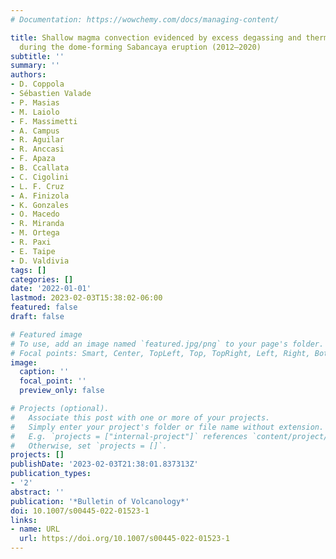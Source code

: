```yaml
---
# Documentation: https://wowchemy.com/docs/managing-content/

title: Shallow magma convection evidenced by excess degassing and thermal radiation
  during the dome-forming Sabancaya eruption (2012–2020)
subtitle: ''
summary: ''
authors:
- D. Coppola
- Sébastien Valade
- P. Masias
- M. Laiolo
- F. Massimetti
- A. Campus
- R. Aguilar
- R. Anccasi
- F. Apaza
- B. Ccallata
- C. Cigolini
- L. F. Cruz
- A. Finizola
- K. Gonzales
- O. Macedo
- R. Miranda
- M. Ortega
- R. Paxi
- E. Taipe
- D. Valdivia
tags: []
categories: []
date: '2022-01-01'
lastmod: 2023-02-03T15:38:02-06:00
featured: false
draft: false

# Featured image
# To use, add an image named `featured.jpg/png` to your page's folder.
# Focal points: Smart, Center, TopLeft, Top, TopRight, Left, Right, BottomLeft, Bottom, BottomRight.
image:
  caption: ''
  focal_point: ''
  preview_only: false

# Projects (optional).
#   Associate this post with one or more of your projects.
#   Simply enter your project's folder or file name without extension.
#   E.g. `projects = ["internal-project"]` references `content/project/deep-learning/index.md`.
#   Otherwise, set `projects = []`.
projects: []
publishDate: '2023-02-03T21:38:01.837313Z'
publication_types:
- '2'
abstract: ''
publication: '*Bulletin of Volcanology*'
doi: 10.1007/s00445-022-01523-1
links:
- name: URL
  url: https://doi.org/10.1007/s00445-022-01523-1
---
```

